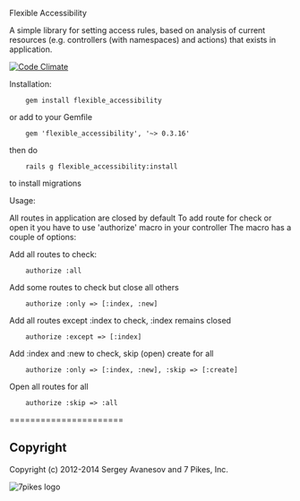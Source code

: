 Flexible Accessibility

A simple library for setting access rules, based on analysis of current resources (e.g. controllers (with namespaces) and actions) that exists in application.

[![Code Climate](https://codeclimate.com/github/7Pikes/flexible_accessibility.png)](https://codeclimate.com/github/7Pikes/flexible_accessibility)

Installation:

		gem install flexible_accessibility

  or add to your Gemfile

		gem 'flexible_accessibility', '~> 0.3.16'

  then do

        rails g flexible_accessibility:install

  to install migrations

Usage:

  All routes in application are closed by default
  To add route for check or open it you have to use 'authorize' macro in your controller
  The macro has a couple of options:

  Add all routes to check:

        authorize :all

  Add some routes to check but close all others

        authorize :only => [:index, :new]

  Add all routes except :index to check, :index remains closed

        authorize :except => [:index]

  Add :index and :new to check, skip (open) create for all

        authorize :only => [:index, :new], :skip => [:create]

  Open all routes for all

        authorize :skip => :all

======================

## Copyright
Copyright (c) 2012-2014 Sergey Avanesov and 7 Pikes, Inc.

![7pikes logo](https://github.com/7Pikes/flexible_accessibility/wiki/Logo.png)
